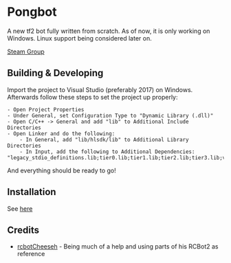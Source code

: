 # Pongbot

A new tf2 bot fully written from scratch.
As of now, it is only working on Windows. Linux support being considered later on.

[Steam Group](https://steamcommunity.com/groups/pongbot)

## Building & Developing

Import the project to Visual Studio (preferably 2017) on Windows.
Afterwards follow these steps to set the project up properly:
```
- Open Project Properties
- Under General, set Configuration Type to "Dynamic Library (.dll)"
- Open C/C++ -> General and add "lib" to Additional Include Directories
- Open Linker and do the following:
	- In General, add "lib/hlsdk/lib" to Additional Library Directories
	- In Input, add the following to Additional Dependencies: "legacy_stdio_definitions.lib;tier0.lib;tier1.lib;tier2.lib;tier3.lib;vstdlib.lib;mathlib.lib"
```
And everything should be ready to go!

## Installation

See [here](https://steamcommunity.com/groups/pongbot/discussions/0/3561682880008371471/)

## Credits

- [rcbotCheeseh](https://github.com/rcbotCheeseh) - Being much of a help and using parts of his RCBot2 as reference
